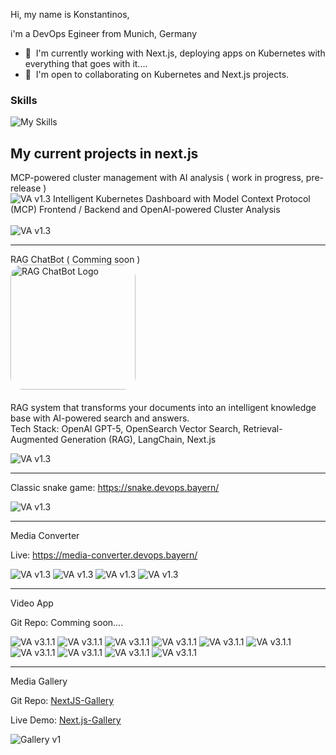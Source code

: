 Hi, my name is Konstantinos,

i'm a DevOps Egineer from Munich, Germany

* 🧠  I'm currently working with Next.js, deploying apps on Kubernetes with everything that goes with it....
* 🤝  I'm open to collaborating on Kubernetes and Next.js projects.

### Skills

![My Skills](https://skillicons.dev/icons?i=aws,gcp,kubernetes,docker,nextjs,vite,vuejs,nodejs,prisma,mongodb,postgres,redis,git,jenkins,grafana,prometheus,terraform)

## My current projects in next.js

MCP-powered cluster management with AI analysis    ( work in progress, pre-release )<br>
![VA v1.3](mcp-ai2.png)
Intelligent Kubernetes Dashboard with Model Context Protocol (MCP) Frontend / Backend and OpenAI-powered Cluster Analysis<br><br>
![VA v1.3](mcp-ai.png)

-----------------------------------

RAG ChatBot ( Comming soon )<br>
<img src="chatbbot.png" alt="RAG ChatBot Logo" width="200" style="border-radius: 20px; margin-bottom: 20px;"><br>
RAG system that transforms your documents into an intelligent knowledge base with AI-powered search and answers.<br>
Tech Stack: OpenAI GPT-5, OpenSearch Vector Search, Retrieval-Augmented Generation (RAG), LangChain, Next.js

![VA v1.3](1.png)

-----------------------------------

Classic snake game: https://snake.devops.bayern/

![VA v1.3](snake-screen.png)

-----------------------------------

Media Converter

Live: https://media-converter.devops.bayern/

![VA v1.3](main.png)
![VA v1.3](quality-select.png)
![VA v1.3](hardware-info.png)
![VA v1.3](drop-zone.png)

-----------------------------------

Video App

Git Repo: Comming soon....

![VA v3.1.1](screenshot.png)
![VA v3.1.1](player.png)
![VA v3.1.1](library.png)
![VA v3.1.1](cl2.png)
![VA v3.1.1](cl1.png)
![VA v3.1.1](custom_profile1.png)
![VA v3.1.1](category.png)
![VA v3.1.1](upladvideo.png)
![VA v3.1.1](uploadimage.png)
![VA v3.1.1](account.png)

-----------------------------------

Media Gallery

Git Repo: [NextJS-Gallery](https://github.com/tron4x/nextjs-gallery)

Live Demo: [Next.js-Gallery](https://gallery.devops.bayern/)

![Gallery v1](gallery.gif)


